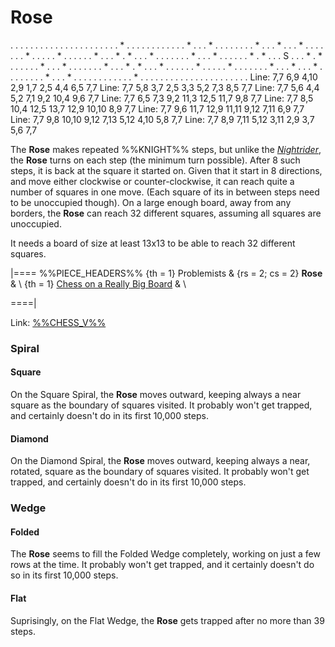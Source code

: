 # Rose

<div class = "movement">
. . . . . . . . . . . . . . .
. . . . . . . * . . . . . . .
. . . . . * . . . * . . . . .
. . . * . . . * . . . * . . .
. . . . * . . . . . * . . . .
. . * . . . * . * . . . * . .
. . . . . * . . . * . . . . .
. * . * . . . S . . . * . * .
. . . . . * . . . * . . . . .
. . * . . . * . * . . . * . .
. . . . * . . . . . * . . . .
. . . * . . . * . . . * . . .
. . . . . * . . . * . . . . .
. . . . . . . * . . . . . . .
. . . . . . . . . . . . . . .
Line:  7,7  6,9  4,10   2,9   1,7   2,5   4,4  6,5   7,7
Line:  7,7  5,8  3,7    2,5   3,3   5,2   7,3  8,5   7,7
Line:  7,7  5,6  4,4    5,2   7,1   9,2  10,4  9,6   7,7
Line:  7,7  6,5  7,3    9,2  11,3  12,5  11,7  9,8   7,7
Line:  7,7  8,5 10,4   12,5  13,7  12,9  10,10 8,9   7,7
Line:  7,7  9,6 11,7   12,9  11,11  9,12  7,11 6,9   7,7
Line:  7,7  9,8 10,10   9,12  7,13  5,12  4,10 5,8   7,7
Line:  7,7  8,9  7,11   5,12  3,11  2,9   3,7  5,6   7,7
</div>


The **Rose** makes repeated %%KNIGHT%% steps, but unlike the 
[*Nightrider*](nightrider.html), the **Rose** turns on each step
(the minimum turn possible). After 8 such steps, it is back at
the square it started on. Given that it start in 8 directions,
and move either clockwise or counter-clockwise, it can reach
quite a number of squares in one move. (Each square of its in between
steps need to be unoccupied though). On a large enough board, away from 
any borders, the **Rose** can reach 32 different squares, assuming
all squares are unoccupied.

It needs a board of size at least 13x13 to be able to reach 32
different squares.

|====
%%PIECE_HEADERS%%
  {th = 1}  Problemists
& {rs = 2; cs = 2}
            **Rose**
&           \\
  {th = 1}  [Chess on a Really Big Board](https://www.chessvariants.com/d.betza/chessvar/16x16.html)
&           \\

====|
      
Link: [%%CHESS_V%%](#piece:rose)

### Spiral

#### Square

On the Square Spiral, the **Rose** moves outward, keeping always a 
near square as the boundary of squares visited. It probably won't
get trapped, and certainly doesn't do in its first 10,000 steps.

#### Diamond

On the Diamond Spiral, the **Rose** moves outward, keeping always a 
near, rotated, square as the boundary of squares visited. It probably won't
get trapped, and certainly doesn't do in its first 10,000 steps.

### Wedge

#### Folded

The **Rose** seems to fill the Folded Wedge completely, working on just
a few rows at the time. It probably won't get trapped, and it certainly
doesn't do so in its first 10,000 steps.

#### Flat

Suprisingly, on the Flat Wedge, the **Rose** gets trapped after no
more than 39 steps.
